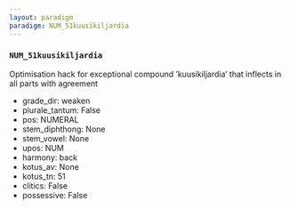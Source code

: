 ```yaml
---
layout: paradigm
paradigm: NUM_51kuusikiljardia
---
```

### ` NUM_51kuusikiljardia `

Optimisation hack for exceptional compound ’kuusikiljardia’ that inflects in all parts with agreement
* grade_dir: weaken
* plurale_tantum: False
* pos: NUMERAL
* stem_diphthong: None
* stem_vowel: None
* upos: NUM
* harmony: back
* kotus_av: None
* kotus_tn: 51
* clitics: False
* possessive: False
